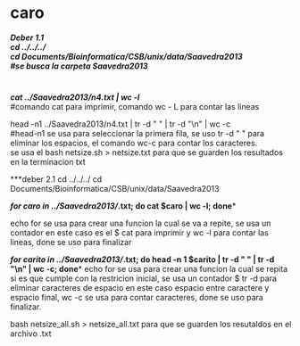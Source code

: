 # caro  
***Deber 1.1***  
***cd ../../../  
cd Documents/Bioinformatica/CSB/unix/data/Saavedra2013  
#se busca la carpeta Saavedra2013***  
#  
***cat ../Saavedra2013/n4.txt | wc -l***  
#comando cat para imprimir, comando wc - L para contar las lineas  
   
head -n1 ../Saavedra2013/n4.txt | tr -d " " | tr -d "\n" | wc -c      
#head-n1 se usa para seleccionar la primera fila,  se uso tr -d " " para eliminar los espacios,  el comando wc-c para contar los caracteres.  
se usa el bash netsize.sh >  netsize.txt para que se guarden los resultados en la terminacion txt
    
      
   ***deber 2.1 
cd ../../../
cd Documents/Bioinformatica/CSB/unix/data/Saavedra2013  

***for caro in ../Saavedra2013/*.txt; do cat $caro | wc -l; done***

echo for se usa para crear una funcion la cual se va a repite, se usa un contador en este caso es el $ cat para imprimir y wc -l para contar las lineas, done se uso para finalizar  
  
  

***for carito in ../Saavedra2013/*.txt; do head -n 1 $carito | tr -d " " | tr -d "\n" | wc -c; done***
echo  for se usa para crear una funcion la cual se repita si es que cumple con la restricion inicial, se usa un contador $ tr -d para eliminar caracteres de espacio en este caso espacio entre caractere y espacio final, wc -c se usa para contar caracteres, done se uso para finalizar.   
  
   bash netsize_all.sh > netsize_all.txt para que se guarden los resutaldos en el archivo .txt

